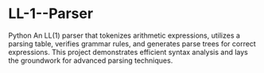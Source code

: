 # LL-1--Parser
Python
An LL(1) parser that tokenizes arithmetic expressions, utilizes a parsing table, verifies grammar rules, and generates parse trees for correct expressions. This project demonstrates efficient syntax analysis and lays the groundwork for advanced parsing techniques.
